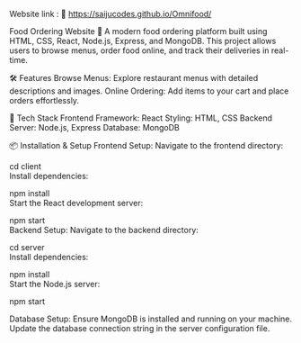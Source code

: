 Website link : 🔗 https://saijucodes.github.io/Omnifood/

Food Ordering Website 🍱
A modern food ordering platform built using HTML, CSS, React, Node.js, Express, and MongoDB. This project allows users to browse menus, order food online, and track their deliveries in real-time.

🛠️ Features
Browse Menus: Explore restaurant menus with detailed descriptions and images.
Online Ordering: Add items to your cart and place orders effortlessly.

🚀 Tech Stack
Frontend
Framework: React
Styling: HTML, CSS
Backend
Server: Node.js, Express
Database: MongoDB

📦 Installation & Setup
Frontend Setup:
Navigate to the frontend directory:

cd client  
Install dependencies:

npm install  
Start the React development server:

npm start  
Backend Setup:
Navigate to the backend directory:

cd server  
Install dependencies:

npm install  
Start the Node.js server:

npm start  

Database Setup:
Ensure MongoDB is installed and running on your machine.
Update the database connection string in the server configuration file.
